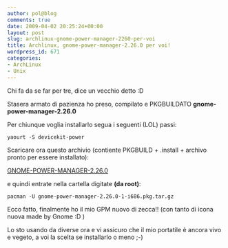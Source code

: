 ```yaml
---
author: pol@blog
comments: true
date: 2009-04-02 20:25:24+00:00
layout: post
slug: archlinux-gnome-power-manager-2260-per-voi
title: Archlinux, gnome-power-manager-2.26.0 per voi!
wordpress_id: 671
categories:
- ArchLinux
- Unix
---
```


Chi fa da se far per tre, dice un vecchio detto :D

Stasera armato di pazienza ho preso, compilato e PKGBUILDATO **gnome-power-manager-2.26.0**

Per chiunque voglia installarlo segua i seguenti (LOL) passi:


`yaourt -S devicekit-power`



Scaricare ora questo archivio (contiente PKGBUILD + .install + archivo pronto per essere installato):

[GNOME-POWER-MANAGER-2.26.0](http://www.mediafire.com/download.php?myboyumzuok)

e quindi entrate nella cartella digitate **(****da root****)**:


`pacman -U gnome-power-manager-2.26.0-1-i686.pkg.tar.gz`



Ecco fatto, finalmente ho il mio GPM nuovo di zecca!! (con tanto di icona nuova made by Gnome :D )

Lo sto usando da diverse ora e vi assicuro che il mio portatile è ancora vivo e vegeto, a voi la scelta se installarlo o meno ;-)
